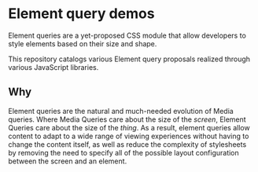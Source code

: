 # Element query demos

Element queries are a yet-proposed CSS module that allow developers to style elements based on their size and shape.

This repository catalogs various Element query proposals realized through various JavaScript libraries.

## Why

Element queries are the natural and much-needed evolution of Media queries. Where Media Queries care about the size of the *screen*, Element Queries care about the size of the *thing*. As a result, element queries allow content to adapt to a wide range of viewing experiences without having to change the content itself, as well as reduce the complexity of stylesheets by removing the need to specify all of the possible layout configuration between the screen and an element.
